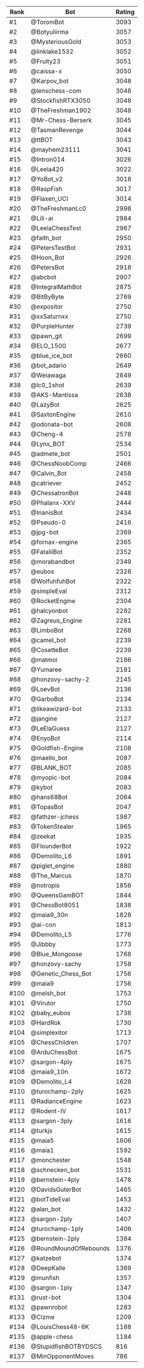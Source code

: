 Rank|Bot|Rating
---|---|---
#1|@ToromBot|3093
#2|@Botyuliirma|3057
#3|@MysteriousGold|3053
#4|@linklake1532|3052
#5|@Fruity23|3051
#6|@caissa-x|3050
#7|@Karpov_bot|3048
#8|@lenschess-com|3048
#9|@StockfishRTX3050|3048
#10|@TheFreshman1902|3048
#11|@Mr-Chess-Berserk|3045
#12|@TasmanRevenge|3044
#13|@ttBOT|3043
#14|@mayhem23111|3041
#15|@Intron014|3026
#16|@Leela420|3022
#17|@YoBot_v2|3018
#18|@RaspFish|3017
#19|@Flaxen_UCI|3014
#20|@TheFreshmanLc0|2998
#21|@Lili-ai|2984
#22|@LeelaChessTest|2967
#23|@faith_bot|2950
#24|@PetersTestBot|2931
#25|@Hoon_Bot|2926
#26|@PetersBot|2918
#27|@abcbot|2907
#28|@IntegralMathBot|2875
#29|@BitByByte|2769
#30|@expositor|2750
#31|@xxSaturnxx|2750
#32|@PurpleHunter|2739
#33|@pawn_git|2699
#34|@ELO_1500|2677
#35|@blue_ice_bot|2660
#36|@bot_adario|2649
#37|@Weiawaga|2649
#38|@lc0_1shot|2639
#39|@AKS-Mantissa|2638
#40|@LazyBot|2625
#41|@SaxtonEngine|2610
#42|@odonata-bot|2608
#43|@Cheng-4|2578
#44|@Lynx_BOT|2534
#45|@admete_bot|2501
#46|@ChessNoobComp|2466
#47|@Calvin_Bot|2458
#48|@catriever|2452
#49|@ChessatronBot|2448
#50|@Phalanx-XXV|2444
#51|@InanisBot|2434
#52|@Pseudo-0|2416
#53|@jpg-bot|2369
#54|@fornax-engine|2365
#55|@FataliiBot|2352
#56|@morabandbot|2349
#57|@eubos|2328
#58|@WolfuhfuhBot|2322
#59|@simpleEval|2312
#60|@RocketEngine|2304
#61|@halcyonbot|2282
#62|@Zagreus_Engine|2281
#63|@LimboBot|2268
#64|@camel_bot|2239
#65|@CosetteBot|2239
#66|@matmoi|2186
#67|@Yumaree|2181
#68|@honzovy-sachy-2|2145
#69|@LoevBot|2136
#70|@GarboBot|2134
#71|@likeawizard-bot|2133
#72|@jangine|2127
#73|@LeElaGuess|2127
#74|@EnyoBot|2114
#75|@Goldfish-Engine|2108
#76|@maello_bot|2087
#77|@BLANK_BOT|2085
#78|@myopic-bot|2084
#79|@kybot|2083
#80|@hans68Bot|2064
#81|@TopasBot|2047
#82|@fathzer-jchess|1987
#83|@TokenStealer|1965
#84|@zeekat|1935
#85|@FlounderBot|1922
#86|@Demolito_L6|1891
#87|@piglet_engine|1880
#88|@The_Marcus|1870
#89|@notropis|1856
#90|@QueensGamBOT|1844
#91|@ChessBot8051|1838
#92|@maia9_30n|1828
#93|@ai-con|1813
#94|@Demolito_L5|1776
#95|@Jibbby|1773
#96|@Blue_Mongoose|1768
#97|@honzovy-sachy|1758
#98|@Genetic_Chess_Bot|1756
#99|@maia9|1756
#100|@melsh_bot|1753
#101|@Virutor|1750
#102|@baby_eubos|1738
#103|@HardRok|1730
#104|@simplexitor|1713
#105|@ChessChildren|1707
#106|@ArduChessBot|1675
#107|@sargon-4ply|1675
#108|@maia9_10n|1672
#109|@Demolito_L4|1628
#110|@turochamp-2ply|1625
#111|@RadianceEngine|1623
#112|@Rodent-IV|1617
#113|@sargon-3ply|1616
#114|@turkjs|1615
#115|@maia5|1606
#116|@maia1|1592
#117|@monchester|1548
#118|@schnecken_bot|1531
#119|@bernstein-4ply|1478
#120|@DavidsGuterBot|1465
#121|@botTideEval|1453
#122|@alan_bot|1432
#123|@sargon-2ply|1407
#124|@turochamp-1ply|1406
#125|@bernstein-2ply|1384
#126|@RoundMoundOfRebounds|1376
#127|@katzebot|1374
#128|@DeepKalle|1369
#129|@munfish|1357
#130|@sargon-1ply|1347
#131|@rust-bot|1304
#132|@pawnrobot|1283
#133|@Cizme|1209
#134|@LouisChess48-6K|1188
#135|@apple-chess|1184
#136|@StupidfishBOTBYDSCS|816
#137|@MinOpponentMoves|786
